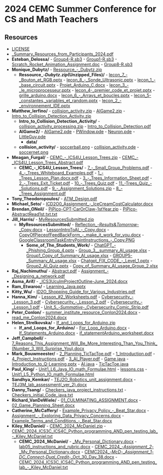 # 2024 CEMC Summer Conference for CS and Math Teachers

## Resources

- [LICENSE](LICENSE)
- [_Summary_Resources_from_Participants_2024.pdf](resources/_Summary_Resources_from_Participants_2024.pdf)
- **Esteban_Delossa/**
        - [Group4-R.sb3](resources/Esteban_Delossa/Group4-R.sb3)
        - [Group1-R.sb3](resources/Esteban_Delossa/Group1-R.sb3)
        - [Scratch_Rocket_Animation_Assignment.doc](resources/Esteban_Delossa/Scratch_Rocket_Animation_Assignment.doc)
        - [Group8-R.sb3](resources/Esteban_Delossa/Group8-R.sb3)
- **Monique_Dubytz/**
        - [Ressource_-_Dubytz.zip](resources/Monique_Dubytz/Ressource_-_Dubytz.zip)
    - **Ressource_-_Dubytz.zip_(Unzipped_Files)/**
            - [lecon_7_-_Bouton_et_RGB.pptx](resources/Monique_Dubytz/Ressource_-_Dubytz.zip_(Unzipped_Files)/lecon_7_-_Bouton_et_RGB.pptx)
            - [lecon_8_-_Sonde_Ultrasonic.pptx](resources/Monique_Dubytz/Ressource_-_Dubytz.zip_(Unzipped_Files)/lecon_8_-_Sonde_Ultrasonic.pptx)
            - [lecon_1_-_base_circuit.pptx](resources/Monique_Dubytz/Ressource_-_Dubytz.zip_(Unzipped_Files)/lecon_1_-_base_circuit.pptx)
            - [Projet_Arduino_C.docx](resources/Monique_Dubytz/Ressource_-_Dubytz.zip_(Unzipped_Files)/Projet_Arduino_C.docx)
            - [lecon_3_-_le_microprocesseur.pptx](resources/Monique_Dubytz/Ressource_-_Dubytz.zip_(Unzipped_Files)/lecon_3_-_le_microprocesseur.pptx)
            - [lecon_4-_premier_code_et_projet.pptx](resources/Monique_Dubytz/Ressource_-_Dubytz.zip_(Unzipped_Files)/lecon_4-_premier_code_et_projet.pptx)
            - [grille_arduino.docx](resources/Monique_Dubytz/Ressource_-_Dubytz.zip_(Unzipped_Files)/grille_arduino.docx)
            - [lecon_6_-_Arrays_et_boucles.pptx](resources/Monique_Dubytz/Ressource_-_Dubytz.zip_(Unzipped_Files)/lecon_6_-_Arrays_et_boucles.pptx)
            - [lecon_5-_constantes,_variables_et_random.pptx](resources/Monique_Dubytz/Ressource_-_Dubytz.zip_(Unzipped_Files)/lecon_5-_constantes,_variables_et_random.pptx)
            - [lecon_2_-_environnement_IDE.pptx](resources/Monique_Dubytz/Ressource_-_Dubytz.zip_(Unzipped_Files)/lecon_2_-_environnement_IDE.pptx)
- **Matthew_Ierfino/**
        - [collision_activity.zip](resources/Matthew_Ierfino/collision_activity.zip)
        - [AIGame2.zip](resources/Matthew_Ierfino/AIGame2.zip)
        - [Intro_to_Collision_Detection_Activity.zip](resources/Matthew_Ierfino/Intro_to_Collision_Detection_Activity.zip)
    - **Intro_to_Collision_Detection_Activity/**
            - [collision_activity_processing.zip](resources/Matthew_Ierfino/Intro_to_Collision_Detection_Activity/collision_activity_processing.zip)
            - [Intro_to_Collision_Detection.pdf](resources/Matthew_Ierfino/Intro_to_Collision_Detection_Activity/Intro_to_Collision_Detection.pdf)
    - **AIGame2/**
            - [AIGame2.pde](resources/Matthew_Ierfino/AIGame2/AIGame2.pde)
            - [PWindow.pde](resources/Matthew_Ierfino/AIGame2/PWindow.pde)
            - [Neuron.pde](resources/Matthew_Ierfino/AIGame2/Neuron.pde)
            - [LittleGuy.pde](resources/Matthew_Ierfino/AIGame2/LittleGuy.pde)
        - **data/**
    - **collision_activity/**
            - [soccerball.png](resources/Matthew_Ierfino/collision_activity/soccerball.png)
            - [collision_activity.pde](resources/Matthew_Ierfino/collision_activity/collision_activity.pde)
            - [soccernet.png](resources/Matthew_Ierfino/collision_activity/soccernet.png)
- **Meagan_Furgal/**
        - [CEMC_-_ICS4U_Lesson_Trees.zip](resources/Meagan_Furgal/CEMC_-_ICS4U_Lesson_Trees.zip)
        - [CEMC_-_ICS4U_Lesson_Trees_Abstract.pdf](resources/Meagan_Furgal/CEMC_-_ICS4U_Lesson_Trees_Abstract.pdf)
    - **CEMC_-_ICS4U_Lesson_Trees/**
            - [7_-_Small_Group_Problems.pdf](resources/Meagan_Furgal/CEMC_-_ICS4U_Lesson_Trees/7_-_Small_Group_Problems.pdf)
            - [4_-_Trees_Whiteboard_Examples.pdf](resources/Meagan_Furgal/CEMC_-_ICS4U_Lesson_Trees/4_-_Trees_Whiteboard_Examples.pdf)
            - [1_-_Trees_Lesson_Plan.docx.pdf](resources/Meagan_Furgal/CEMC_-_ICS4U_Lesson_Trees/1_-_Trees_Lesson_Plan.docx.pdf)
            - [3_-_Trees_Information_Sheet.pdf](resources/Meagan_Furgal/CEMC_-_ICS4U_Lesson_Trees/3_-_Trees_Information_Sheet.pdf)
            - [2_-_Trees_Exit_Ticket.pdf](resources/Meagan_Furgal/CEMC_-_ICS4U_Lesson_Trees/2_-_Trees_Exit_Ticket.pdf)
            - [10_-_Trees_Quiz.pdf](resources/Meagan_Furgal/CEMC_-_ICS4U_Lesson_Trees/10_-_Trees_Quiz.pdf)
            - [11_-Trees_Quiz_-_Solutions.pdf](resources/Meagan_Furgal/CEMC_-_ICS4U_Lesson_Trees/11_-Trees_Quiz_-_Solutions.pdf)
            - [9_-_Assignment_Solutions.zip](resources/Meagan_Furgal/CEMC_-_ICS4U_Lesson_Trees/9_-_Assignment_Solutions.zip)
            - [8_-_Trees_Assignment.pdf](resources/Meagan_Furgal/CEMC_-_ICS4U_Lesson_Trees/8_-_Trees_Assignment.pdf)
- **Tony_Theodoropoulos/**
        - [ATM_Design.pdf](resources/Tony_Theodoropoulos/ATM_Design.pdf)
- **Michael_Seto/**
        - [ICD2O0_Assignment_-_IceCreamCostCalculator.docx](resources/Michael_Seto/ICD2O0_Assignment_-_IceCreamCostCalculator.docx)
- **Brendan_ONeil/**
        - [PiPico-CPT-CarOrClaw-1stYear.zip](resources/Brendan_ONeil/PiPico-CPT-CarOrClaw-1stYear.zip)
        - [PiPico-AbstractRead1st.txt.txt](resources/Brendan_ONeil/PiPico-AbstractRead1st.txt.txt)
- **Jill_Harris/**
        - [MyResourcesSubmitted.zip](resources/Jill_Harris/MyResourcesSubmitted.zip)
    - **MyResourcesSubmitted/**
            - [Reflection_-_Results_&_Tomorrow_-_Copy.docx](resources/Jill_Harris/MyResourcesSubmitted/Reflection_-_Results_&_Tomorrow_-_Copy.docx)
            - [LessonIntroToAI_-_Copy.docx](resources/Jill_Harris/MyResourcesSubmitted/LessonIntroToAI_-_Copy.docx)
            - [CopyOfPieceofFeedBackForm_-_make_it_work_for_you.docx](resources/Jill_Harris/MyResourcesSubmitted/CopyOfPieceofFeedBackForm_-_make_it_work_for_you.docx)
            - [GoogleClassroomTaskEntryPointInstructions_-_Copy.PNG](resources/Jill_Harris/MyResourcesSubmitted/GoogleClassroomTaskEntryPointInstructions_-_Copy.PNG)
        - **Some_of_The_Students_Work/**
                - [ChatGPT_-_Phishing_Group_4.pptx](resources/Jill_Harris/MyResourcesSubmitted/Some_of_The_Students_Work/ChatGPT_-_Phishing_Group_4.pptx)
                - [Group_3__summary_AI_usage.xlsx](resources/Jill_Harris/MyResourcesSubmitted/Some_of_The_Students_Work/Group_3__summary_AI_usage.xlsx)
                - [Group1_Copy_of_Summary_AI_usage.xlsx](resources/Jill_Harris/MyResourcesSubmitted/Some_of_The_Students_Work/Group1_Copy_of_Summary_AI_usage.xlsx)
                - [GROUP5-_Summary_AI_usage.xlsx](resources/Jill_Harris/MyResourcesSubmitted/Some_of_The_Students_Work/GROUP5-_Summary_AI_usage.xlsx)
                - [Chatgpt_FIX_CODE_-_Level_1.pptx](resources/Jill_Harris/MyResourcesSubmitted/Some_of_The_Students_Work/Chatgpt_FIX_CODE_-_Level_1.pptx)
                - [Group2_AI_Quiz.pptx](resources/Jill_Harris/MyResourcesSubmitted/Some_of_The_Students_Work/Group2_AI_Quiz.pptx)
                - [Copy_of_Summary_AI_usage_Group_2.xlsx](resources/Jill_Harris/MyResourcesSubmitted/Some_of_The_Students_Work/Copy_of_Summary_AI_usage_Group_2.xlsx)
- **Raj_Nachimuthu/**
        - [Abstract.pdf](resources/Raj_Nachimuthu/Abstract.pdf)
        - [Assignment_-_Designing_a_network.pdf](resources/Raj_Nachimuthu/Assignment_-_Designing_a_network.pdf)
- **Asma_Arif/**
        - [_ICS3UculmProjectOutline-June_2024.docx](resources/Asma_Arif/_ICS3UculmProjectOutline-June_2024.docx)
- **Ram_Etwaroo/**
        - [Learning_Java.pptx](resources/Ram_Etwaroo/Learning_Java.pptx)
- **Kitty_Wu/**
        - [ID2O_Shopping_Guide_for_Various_Industries.pdf](resources/Kitty_Wu/ID2O_Shopping_Guide_for_Various_Industries.pdf)
- **Hanna_Kim/**
        - [Lesson_#2_Worksheets.pdf](resources/Hanna_Kim/Lesson_#2_Worksheets.pdf)
        - [Cybersecurity_-_Lesson_3.pdf](resources/Hanna_Kim/Cybersecurity_-_Lesson_3.pdf)
        - [Cybersecurity_-_Lesson_2.pdf](resources/Hanna_Kim/Cybersecurity_-_Lesson_2.pdf)
        - [Cybersecurity_-_Lesson_1.pdf](resources/Hanna_Kim/Cybersecurity_-_Lesson_1.pdf)
        - [Unit_5_-_Summative_-_Cybersecurity_Comic_Strip.pdf](resources/Hanna_Kim/Unit_5_-_Summative_-_Cybersecurity_Comic_Strip.pdf)
- **Peter_Conlon/**
        - [summer_institute_resource_Conlon2024.docx](resources/Peter_Conlon/summer_institute_resource_Conlon2024.docx)
        - [read_me_Conlon2024.docx](resources/Peter_Conlon/read_me_Conlon2024.docx)
- **Helen_Strelkovska/**
        - [If_and_Loops_for_Arduino.zip](resources/Helen_Strelkovska/If_and_Loops_for_Arduino.zip)
    - **If_and_Loops_for_Arduino/**
            - [For_Loop_Arduino.docx](resources/Helen_Strelkovska/If_and_Loops_for_Arduino/For_Loop_Arduino.docx)
            - [If_Statements_Arduino.docx](resources/Helen_Strelkovska/If_and_Loops_for_Arduino/If_Statements_Arduino.docx)
            - [if_statementArduino_worksheet.docx](resources/Helen_Strelkovska/If_and_Loops_for_Arduino/if_statementArduino_worksheet.docx)
- **Jeff_Campbell/**
        - [7_Reasons_This_Assignment_Will_Be_More_Interesting_Than_You_Think_(Number_3_Will_Surprise_You).docx](resources/Jeff_Campbell/7_Reasons_This_Assignment_Will_Be_More_Interesting_Than_You_Think_(Number_3_Will_Surprise_You).docx)
- **Mark_Bouwmeester/**
        - [2_Planning_TicTacToe.pdf](resources/Mark_Bouwmeester/2_Planning_TicTacToe.pdf)
        - [1_Introduction.pdf](resources/Mark_Bouwmeester/1_Introduction.pdf)
        - [4_Project_Instructions.pdf](resources/Mark_Bouwmeester/4_Project_Instructions.pdf)
        - [3_AI_Player.pdf](resources/Mark_Bouwmeester/3_AI_Player.pdf)
        - [Game.java](resources/Mark_Bouwmeester/Game.java)
        - [Introduction_to_Q-Learning.pptx](resources/Mark_Bouwmeester/Introduction_to_Q-Learning.pptx)
        - [AI.java](resources/Mark_Bouwmeester/AI.java)
        - [TicTacToe.java](resources/Mark_Bouwmeester/TicTacToe.java)
- **Paul_King/**
        - [Unit1_L6_Java_IO_math_Formulae.html](resources/Paul_King/Unit1_L6_Java_IO_math_Formulae.html)
        - [lessons.css](resources/Paul_King/lessons.css)
        - [Unit1_L5_Python_IO_math_Formulae.html](resources/Paul_King/Unit1_L5_Python_IO_math_Formulae.html)
- **Sandhya_Kemkar/**
        - [TEJ2O_Robotics_unit_assignment.docx](resources/Sandhya_Kemkar/TEJ2O_Robotics_unit_assignment.docx)
        - [TEJ3M_lab_assessment(_ver_2).docx](resources/Sandhya_Kemkar/TEJ3M_lab_assessment(_ver_2).docx)
- **Danny_Tsang/**
        - [Checkers_java_project_instructions.txt](resources/Danny_Tsang/Checkers_java_project_instructions.txt)
        - [Checkers_initial_Code_java.txt](resources/Danny_Tsang/Checkers_initial_Code_java.txt)
- **Richard_VanDeWiele/**
        - [01_CULMINATING_ASSIGNMENT.docx](resources/Richard_VanDeWiele/01_CULMINATING_ASSIGNMENT.docx)
        - [02_Game_Planning_Sheet.docx](resources/Richard_VanDeWiele/02_Game_Planning_Sheet.docx)
- **Catherine_McCaffery/**
        - [Example_Privacy_Policy_-_Beat_Star.docx](resources/Catherine_McCaffery/Example_Privacy_Policy_-_Beat_Star.docx)
        - [Assignment_-_Exploring_Data_Privacy_Concerns.docx](resources/Catherine_McCaffery/Assignment_-_Exploring_Data_Privacy_Concerns.docx)
        - [Example_Terms_and_Conditions_-_Beat_Star.docx](resources/Catherine_McCaffery/Example_Terms_and_Conditions_-_Beat_Star.docx)
- **Kiley_McDaniel/**
        - [CEMC_2024_McDaniel.zip](resources/Kiley_McDaniel/CEMC_2024_McDaniel.zip)
        - [CEMC_2024_ICS3C_ICS4C_Python_programming_AND_pen_testing_lab_-_Kiley_McDaniel.txt](resources/Kiley_McDaniel/CEMC_2024_ICS3C_ICS4C_Python_programming_AND_pen_testing_lab_-_Kiley_McDaniel.txt)
    - **CEMC_2024_McDaniel/**
            - [_My_Personal_Dictionary.docx](resources/Kiley_McDaniel/CEMC_2024_McDaniel/_My_Personal_Dictionary.docx)
            - [lab05_instructions_and_rubric.docx](resources/Kiley_McDaniel/CEMC_2024_McDaniel/lab05_instructions_and_rubric.docx)
            - [CEMC_2024_-_Assignment_2_-_My_Personal_Dictionary.docx](resources/Kiley_McDaniel/CEMC_2024_McDaniel/CEMC_2024_-_Assignment_2_-_My_Personal_Dictionary.docx)
            - [CEMC2024_-_McD_-__Assignment_1_-_DC_Connect_-_Dual_Credit_-_Oct_30_Day_38.docx](resources/Kiley_McDaniel/CEMC_2024_McDaniel/CEMC2024_-_McD_-__Assignment_1_-_DC_Connect_-_Dual_Credit_-_Oct_30_Day_38.docx)
            - [CEMC_2024_ICS3C_ICS4C_Python_programming_AND_pen_testing_lab_-_Kiley_McDaniel.txt](resources/Kiley_McDaniel/CEMC_2024_McDaniel/CEMC_2024_ICS3C_ICS4C_Python_programming_AND_pen_testing_lab_-_Kiley_McDaniel.txt)
